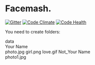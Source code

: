 # Facemash.
[![Gitter](https://badges.gitter.im/xenx/pornmash.svg)](https://gitter.im/xenx/pornmash?utm_source=badge&utm_medium=badge&utm_campaign=pr-badge)
[![Code Climate](https://codeclimate.com/github/xenx/pornmash/badges/gpa.svg)](https://codeclimate.com/github/xenx/pornmash)
[![Code Health](https://landscape.io/github/xenx/pornmash/master/landscape.svg?style=flat)](https://landscape.io/github/xenx/pornmash/master)

You need to create folders:

data\
  Your Name\
    photo.jpg
    girl.png
    love.gif
  Not_Your Name\
    photo1.jpg
    
